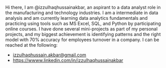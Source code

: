 Hi there, I am @izzulhaqhussainakbar, an aspirant to a data analyst role in the manufacturing and technology industries.
I am a intermediate in data analysis and am currently learning data analytics fundamentals and practicing using tools such as MS Excel, SQL, and Python by participating online courses.
I have done several mini-projects as part of my personal projects, and my biggest achievement is identifying patterns and the right model with 70% accuracy for employees turnover in a company.
I can be reached at the following:
- izzulhaqhussain.akbar@gmail.com
- https://wwww.linkedin.com/in/izzulhaqhussainakbar

<!---
izzulhaqhussainakbar/izzulhaqhussainakbar is a ✨ special ✨ repository because its `README.md` (this file) appears on your GitHub profile.
You can click the Preview link to take a look at your changes.
--->
